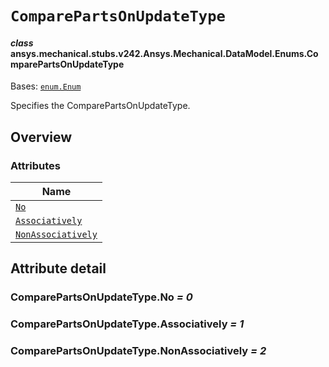 # `ComparePartsOnUpdateType`



#### *class* ansys.mechanical.stubs.v242.Ansys.Mechanical.DataModel.Enums.ComparePartsOnUpdateType

Bases: [`enum.Enum`](https://docs.python.org/3/library/enum.html#enum.Enum)

Specifies the ComparePartsOnUpdateType.

<!-- !! processed by numpydoc !! -->

<a id="overview"></a>

## Overview

### Attributes

| Name |
| ------------------------------------------------------------------ |
| [`No`](#ComparePartsOnUpdateType.No) |
| [`Associatively`](#ComparePartsOnUpdateType.Associatively) |
| [`NonAssociatively`](#ComparePartsOnUpdateType.NonAssociatively) |

<a id="attribute-detail"></a>

## Attribute detail

<a id="ComparePartsOnUpdateType.No"></a>

### ComparePartsOnUpdateType.No *= 0*

<a id="ComparePartsOnUpdateType.Associatively"></a>

### ComparePartsOnUpdateType.Associatively *= 1*

<a id="ComparePartsOnUpdateType.NonAssociatively"></a>

### ComparePartsOnUpdateType.NonAssociatively *= 2*



